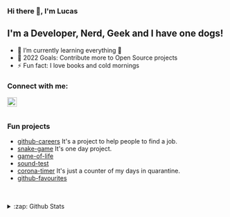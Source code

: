 ### Hi there 👋, I'm Lucas

## I'm a Developer, Nerd, Geek and I have one dogs!

- 🌱  I’m currently learning everything 🤣
- 🥅  2022 Goals: Contribute more to Open Source projects
- ⚡  Fun fact: I love books and cold mornings

### Connect with me:

[<img align="left" alt="codeSTACKr | LinkedIn" width="22px" src="https://cdn.jsdelivr.net/npm/simple-icons@v3/icons/linkedin.svg" />](https://www.linkedin.com/in/lucas-de-castro-lima/)

<br />
<br />

### Fun projects

- [github-careers](https://lucasdecastro.github.io/github-careers/#/) It's a project to help people to find a job.
- [snake-game](https://lucasdecastro.github.io/snake-game/) It's one day project.
- [game-of-life](https://lucasdecastro.github.io/game-of-life/)
- [sound-test](https://lucasdecastro.github.io/sound-test/)
- [corona-timer](https://lucasdecastro.github.io/corona-timer/) It's just a counter of my days in quarantine.
- [github-favourites](http://lucasdecastro.github.io/github-favourites)

<br />
<br />

<details>
  <summary>:zap: Github Stats</summary>
  <img align="left" alt="codeSTACKr's Github Stats" src="https://github-readme-stats.codestackr.vercel.app/api?username=lucasdecastro&show_icons=true&hide_border=true" />
</details>
